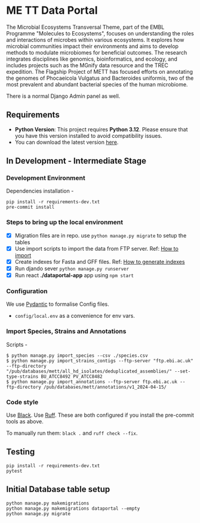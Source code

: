 # ME TT Data Portal
The Microbial Ecosystems Transversal Theme, part of the EMBL Programme "Molecules to Ecosystems", focuses on understanding the roles and interactions of microbes within various ecosystems. 
It explores how microbial communities impact their environments and aims to develop methods to modulate microbiomes for beneficial outcomes. 
The research integrates disciplines like genomics, bioinformatics, and ecology, and includes projects such as the MGnify data resource and the TREC expedition. 
The Flagship Project of METT has focused efforts on annotating the genomes of Phocaeicola Vulgatus and Bacteroides uniformis, 
two of the most prevalent and abundant bacterial species of the human microbiome.

There is a normal Django Admin panel as well.

## Requirements

- **Python Version**: This project requires **Python 3.12**. Please ensure that you have this version installed to avoid compatibility issues. 
- You can download the latest version [here](https://www.python.org/downloads/).

## In Development - Intermediate Stage 


### Development Environment
Dependencies installation -
```shell
pip install -r requirements-dev.txt
pre-commit install
```

### Steps to bring up the local environment 
- [X] Migration files are in repo. use ```python manage.py migrate``` to setup the tables
- [X] Use import scripts to import the data from FTP server. Ref: [How to import](dataportal_api/data-generators/import-scripts/README.md)
- [X] Create indexes for Fasta and GFF files. Ref: [How to generate indexes](dataportal_api/data-generators/index-scripts/README.md)
- [X] Run djando sever ```python manage.py runserver```
- [X] Run react **./dataportal-app** app using ```npm start```

### Configuration
We use [Pydantic](https://pydantic-docs.helpmanual.io/) to formalise Config files.
- `config/local.env` as a convenience for env vars.

### Import Species, Strains and Annotations
Scripts -
```shell
$ python manage.py import_species --csv ./species.csv
$ python manage.py import_strains_contigs --ftp-server "ftp.ebi.ac.uk" --ftp-directory "/pub/databases/mett/all_hd_isolates/deduplicated_assemblies/" --set-type-strains BU_ATCC8492 PV_ATCC8482
$ python manage.py import_annotations --ftp-server ftp.ebi.ac.uk --ftp-directory /pub/databases/mett/annotations/v1_2024-04-15/ 

```

### Code style
Use [Black](https://black.readthedocs.io/en/stable/).
Use [Ruff](https://docs.astral.sh/ruff/installation/).
These are both configured if you install the pre-commit tools as above.

To manually run them:
`black .` and `ruff check --fix`.

## Testing
```shell
pip install -r requirements-dev.txt
pytest
```

## Initial Database table setup
```shell
python manage.py makemigrations
python manage.py makemigrations dataportal --empty
python manage.py migrate
```

